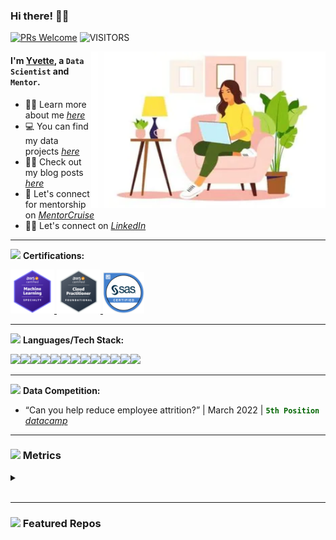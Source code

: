 <!-- ![I am GitHub Readme Generator's creator](https://github.com/yvetteekon/yvetteekon/blob/main/Lake_Tahoe.jfif) -->

### Hi there! 👋🏽

[![PRs Welcome](https://img.shields.io/badge/PRs-welcome-9cdf02.svg?style=flat&logo=github)](https://github.com/yvetteekon)
<img alt="VISITORS" src="https://komarev.com/ghpvc/?username=yvetteekon&style=flat&logo=github&label=Profile+Views&color=9cdf02"/>
<!-- <img alt="FOLLOWERS" src="https://img.shields.io/github/followers/yvetteekon?color=#9cdf02&logo=githubb&label=Followers"/> -->

<!-- -<a href="https://www.linkedin.com/in/yvettekondoh/"> -->
<!-- -  <img align="left" alt="Yvette's Linkedin" width="22px" src="https://cdn.jsdelivr.net/npm/simple-icons@v3/icons/linkedin.svg" /> -->
<!-- -</a> -->
<!-- -<a href="https://www.datacamp.com/profile/yvetteekon"> -->
<!-- -  <img align="left" alt="Yvette's Datacamp Profile" width="22px" src="https://cdn.jsdelivr.net/npm/simple-icons@v3/icons/datacamp.svg" /> -->
<!-- -</a> -->
<!-- <a href="https://github.com/yvetteekon"> -->
<!-- -  <img align="left" alt="Yvette's Github" width="22px" src="https://cdn.jsdelivr.net/npm/simple-icons@v3/icons/github.svg" />
<!-- -</a> -->
<!-- -<a href="https://medium.com/@ykondoh"> -->
<!-- -  <img align="left" alt="Yvette's Medium" width="22px" src="https://cdn.jsdelivr.net/npm/simple-icons@v3/icons/medium.svg" /> -->
<!-- -</a> -->
<!-- -<a href="https://www.datascienceportfol.io/yvetteekon"> -->
<!-- -  <img align="left" alt="Yvette's Portfolio" width="22px" src="https://cdn.jsdelivr.net/npm/simple-icons@v3/icons/icloud.svg" /> -->
<!-- -</a> -->
<!--<br /> -->


<img align="right" height="250" width="375" alt="PNG" src="female-coding-in-sofa-flipped.png" />

#### I'm [**Yvette**](https://www.linkedin.com/in/yvettekondoh/), a **`Data Scientist`** and **`Mentor`**.  

- 👩🏽 Learn more about me [*here*](https://medium.com/@ykondoh/about)
- 💻 You can find my data projects [*here*](https://www.datascienceportfol.io/yvetteekon)
- ✍🏽 Check out my blog posts [*here*](https://medium.com/@ykondoh)
- 🚀 Let's connect for mentorship on [*MentorCruise*](https://mentorcruise.com/mentor/yvettekondoh/)
- 🤝🏽 Let's connect on [*LinkedIn*](https://www.linkedin.com/in/yvettekondoh)

<!-- - 🎯 Take a look at my personal pitch deck [*here*](https://drive.google.com/file/d/1fiE_Z_L_5TGHhzP-F1G8eAR4G9uGhVV9/view?usp=sharing) -->

---
<img src="https://media.giphy.com/media/nJ2svGMHDVvUXlxz1o/giphy.gif" width="30"> **Certifications:** 

<a href="https://www.credly.com/badges/2714a6c8-512d-49fc-8c67-538e8b5f9728/public_url">
  <img alt="AWS Certified Machine Learning – Specialty" width="70px" src="aws-certified-machine-learning-specialty.png" />
</a>
<a href="https://www.credly.com/badges/4159496e-4a6f-4c92-bc72-e385c0b97492/public_url">
  <img alt="AWS Cloud Computing Certification" width="70px" src="aws-certified-cloud-practitioner.png" />
</a>
<a href="https://www.credly.com/badges/f27af4cb-eb6e-4f7f-b1e0-044fd6fc16cc/public_url">
  <img alt="SAS Base Certification" width="66px" src="sas-certified-base-programmer-for-sas-9.png" />
</a>

---
<img src="https://media.giphy.com/media/WUlplcMpOCEmTGBtBW/giphy.gif" width="30"> **Languages/Tech Stack:** 

<img src="https://img.shields.io/badge/git-%23F05033.svg?style=for-the-badge&logo=git&logoColor=white"><img src="https://img.shields.io/badge/Streamlit-FF4B4B.svg?style=for-the-badge&logo=Streamlit&logoColor=white"><img src="https://img.shields.io/badge/Jupyter-F37626.svg?&style=for-the-badge&logo=Jupyter&logoColor=white"><img src="https://img.shields.io/badge/scikitlearn-F7931E.svg?style=for-the-badge&logo=scikit-learn&logoColor=white"><img src="https://img.shields.io/badge/Anaconda-%2344A833.svg?style=for-the-badge&logo=anaconda&logoColor=white"><img src="https://img.shields.io/badge/Python-3776AB?style=for-the-badge&logo=python&logoColor=white"><img src="https://img.shields.io/badge/R-276DC3?style=for-the-badge&logo=r&logoColor=white"><img src="https://img.shields.io/badge/GoogleCloud-%234285F4.svg?style=for-the-badge&logo=google-cloud&logoColor=white"><img src="https://img.shields.io/badge/Docker-2CA5E0?style=for-the-badge&logo=docker&logoColor=white"><img src="https://img.shields.io/badge/mysql-%2300f.svg?style=for-the-badge&logo=mysql&logoColor=white"><img src="https://img.shields.io/badge/pandas-150458.svg?style=for-the-badge&logo=pandas&logoColor=white"><img src="https://img.shields.io/badge/NumPy-013243.svg?style=for-the-badge&logo=NumPy&logoColor=white"><img src="https://img.shields.io/badge/Amazon%20AWS-232F3E.svg?style=for-the-badge&logo=Amazon-AWS&logoColor=white">

---
<img src="https://media.giphy.com/media/fx65AQD9zinDzQKDws/giphy.gif" width="30"> **Data Competition:**

- “Can you help reduce employee attrition?” | March 2022 |  <font color='darkgreen'>**`5th Position`**</font> [*datacamp*](https://app.datacamp.com/workspace/w/ab949f18-f50d-43b4-bb97-750ec06510bd)
<!-- - “How can the company improve collaboration?” | November 2022 |      [*datacamp*](https://app.datacamp.com/workspace/w/261bd35c-a7da-46ea-91a5-fa6d6a7212fe) -->
<!-- - “How can hospitals reduce readmissions?” | March 2023 |       [*datacamp*](https://app.datacamp.com/workspace/w/a2c4e79e-9cce-4e66-836d-1c1402bd111e) -->


---

### <img src="https://media.giphy.com/media/ww9Z3l8wl4szKyRIro/giphy.gif" width="30"> Metrics
<details>
  <summary></summary>

![GitHub metrics](https://metrics.lecoq.io/yvetteekon)  
</details>

<br/>

---

<!-- ### <img src="https://media.giphy.com/media/SXUlog42mJ4AYkdA8w/giphy.gif" width="30"> Featured Repos -->
### <img src="https://media.giphy.com/media/Js7cqIkpxFy0bILFFA/giphy.gif" width="30"> Featured Repos

<br/>
